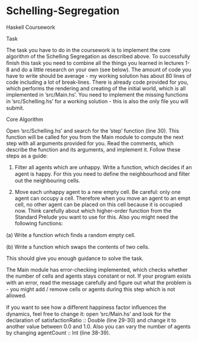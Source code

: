 # Schelling-Segregation
Haskell Coursework

Task

The task you have to do in the coursework is to implement the core algorithm of the Schelling Segregation as described above. To successfully ﬁnish this task you need to combine all the things you learned in lectures 1-8 and do a little research on your own (see below). The amount of code you have to write should be average - my working solution has about 80 lines of code including a lot of break-lines. There is already code provided for you, which performs the rendering and creating of the initial world, which is all implemented in ’src/Main.hs’. You need to implement the missing functions in ’src/Schelling.hs’ for a working solution - this is also the only ﬁle you will submit.

Core Algorithm

Open ’src/Schelling.hs’ and search for the ’step’ function (line 30). This function will be called for you from the Main module to compute the next step with all arguments provided for you. Read the comments, which describe the function and its arguments, and implement it. Follow these steps as a guide:

1. Filter all agents which are unhappy. Write a function, which decides if an agent is happy. For this you need to deﬁne the neighbourhood and ﬁlter out the neighbouring cells.

2. Move each unhappy agent to a new empty cell. Be careful: only one agent can occupy a cell. Therefore when you move an agent to an empt cell, no other agent can be placed on this cell because it is occupied now. Think carefully about which higher-order function from the Standard Prelude you want to use for this. Also you might need the following functions:

(a) Write a function which ﬁnds a random empty cell.

(b) Write a function which swaps the contents of two cells.

This should give you enough guidance to solve the task.

The Main module has error-checking implemented, which checks whether the number of cells and agents stays constant or not. If your program exists with an error, read the message carefully and ﬁgure out what the problem is - you might add / remove cells or agents during this step which is not allowed.

If you want to see how a diﬀerent happiness factor inﬂuences the dynamics, feel free to change it: open ’src/Main.hs’ and look for the declaration of satisfactionRatio :: Double (line 29-30) and change it to another value between 0.0 and 1.0. Also you can vary the number of agents by changing agentCount :: Int (line 38-39).
